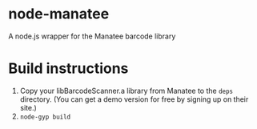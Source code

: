 # node-manatee

A node.js wrapper for the Manatee barcode library

# Build instructions

1. Copy your libBarcodeScanner.a library from Manatee to the ```deps``` directory.
(You can get a demo version for free by signing up on their site.)
2. ```node-gyp build```
